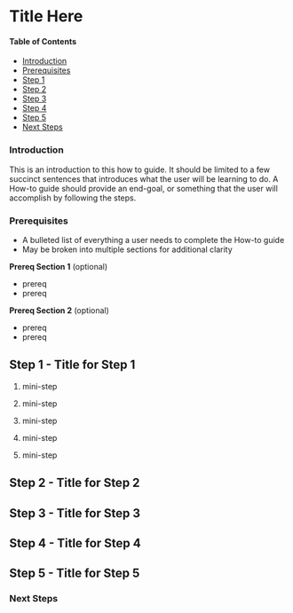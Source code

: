 # Title Here

#### Table of Contents

- [Introduction](#introduction)
- [Prerequisites](#prerequisites)
- [Step 1](#step-1)
- [Step 2](#step-2)
- [Step 3](#step-3)
- [Step 4](#step-4)
- [Step 5](#step-5)
- [Next Steps](#next-steps)


### Introduction

This is an introduction to this how to guide. It should be limited to a few
succinct sentences that introduces what the user will be learning to do. A
How-to guide should provide an end-goal, or something that the user will 
accomplish by following the steps. 

### Prerequisites

- A bulleted list of everything a user needs to complete the How-to guide
- May be broken into multiple sections for additional clarity

**Prereq Section 1** (optional)

- prereq 
- prereq


**Prereq Section 2** (optional)

- prereq
- prereq


## Step 1 - Title for Step 1

 1. mini-step
 
 2. mini-step
 
 3. mini-step
 
 4. mini-step
 
 5. mini-step
 

## Step 2 - Title for Step 2


## Step 3 - Title for Step 3


## Step 4 - Title for Step 4


## Step 5 - Title for Step 5


### Next Steps

<!-- Keep newline at end of file -->
